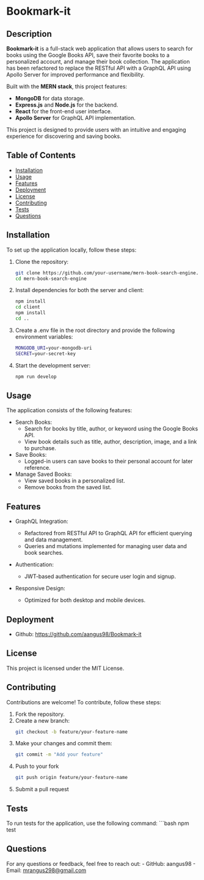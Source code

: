 # Bookmark-it

## Description

**Bookmark-it** is a full-stack web application that allows users to search for books using the Google Books API, save their favorite books to a personalized account, and manage their book collection. The application has been refactored to replace the RESTful API with a GraphQL API using Apollo Server for improved performance and flexibility.

Built with the **MERN stack**, this project features:
- **MongoDB** for data storage.
- **Express.js** and **Node.js** for the backend.
- **React** for the front-end user interface.
- **Apollo Server** for GraphQL API implementation.

This project is designed to provide users with an intuitive and engaging experience for discovering and saving books.

## Table of Contents

- [Installation](#installation)
- [Usage](#usage)
- [Features](#features)
- [Deployment](#deployment)
- [License](#license)
- [Contributing](#contributing)
- [Tests](#tests)
- [Questions](#questions)

## Installation

To set up the application locally, follow these steps:

1. Clone the repository:
   ```bash
   git clone https://github.com/your-username/mern-book-search-engine.git
   cd mern-book-search-engine
2. Install dependencies for both the server and client:
    ```bash
    npm install
    cd client
    npm install
    cd ..
3. Create a .env file in the root directory and provide the following environment variables:
    ```bash
    MONGODB_URI=your-mongodb-uri
    SECRET=your-secret-key
4. Start the development server:
    ```bash
    npm run develop
    ```

## Usage
The application consists of the following features:

- Search Books:
    - Search for books by title, author, or keyword using the Google Books API.
    - View book details such as title, author, description, image, and a link to purchase.
- Save Books:
    - Logged-in users can save books to their personal account for later reference.
- Manage Saved Books:
    - View saved books in a personalized list.
    - Remove books from the saved list.

## Features
- GraphQL Integration:

    - Refactored from RESTful API to GraphQL API for efficient querying and data management.
    - Queries and mutations implemented for managing user data and book searches.
- Authentication:

    - JWT-based authentication for secure user login and signup.
- Responsive Design:

    - Optimized for both desktop and mobile devices.

## Deployment
- Github: https://github.com/aangus98/Bookmark-it

## License 
This project is licensed under the MIT License.

## Contributing 
Contributions are welcome! To contribute, follow these steps:

1. Fork the repository.
2. Create a new branch:
    ```bash
    git checkout -b feature/your-feature-name
3. Make your changes and commit them:
    ```bash
    git commit -m "Add your feature"
4. Push to your fork
    ```bash
    git push origin feature/your-feature-name
5. Submit a pull request

## Tests
To run tests for the application, use the following command:
    ```bash
    npm test

## Questions
For any questions or feedback, feel free to reach out:
    - GitHub: aangus98
    - Email: mrangus298@gmail.com
    